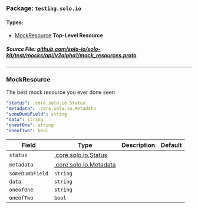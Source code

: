 <!-- Code generated by solo-kit. DO NOT EDIT. -->

### Package: `testing.solo.io` 
#### Types:


- [MockResource](#MockResource) **Top-Level Resource**
  



##### Source File: [github.com/solo-io/solo-kit/test/mocks/api/v2alpha1/mock_resources.proto](https://github.com/solo-io/solo-kit/blob/master/test/mocks/api/v2alpha1/mock_resources.proto)





---
### <a name=MockResource>MockResource</a>

 
The best mock resource you ever done seen

```yaml
"status": .core.solo.io.Status
"metadata": .core.solo.io.Metadata
"someDumbField": string
"data": string
"oneofOne": string
"oneofTwo": bool

```

| Field | Type | Description | Default |
| ----- | ---- | ----------- |----------- | 
| `status` | [.core.solo.io.Status](../../../../api/v1/status.proto.sk.md#Status) |  |  |
| `metadata` | [.core.solo.io.Metadata](../../../../api/v1/metadata.proto.sk.md#Metadata) |  |  |
| `someDumbField` | `string` |  |  |
| `data` | `string` |  |  |
| `oneofOne` | `string` |  |  |
| `oneofTwo` | `bool` |  |  |





<!-- Start of HubSpot Embed Code -->
<script type="text/javascript" id="hs-script-loader" async defer src="//js.hs-scripts.com/5130874.js"></script>
<!-- End of HubSpot Embed Code -->

